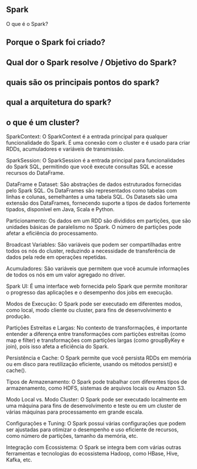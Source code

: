## Spark

O que é o Spark?

## Porque o Spark foi criado?

## Qual dor o Spark resolve / Objetivo do Spark?

## quais são os principais pontos do spark?

## qual a arquitetura do spark?

## o que é um cluster?


SparkContext: O SparkContext é a entrada principal para qualquer funcionalidade do Spark. É uma conexão com o cluster e é usado para criar RDDs, acumuladores e variáveis de transmissão.

SparkSession: O SparkSession é a entrada principal para funcionalidades do Spark SQL, permitindo que você execute consultas SQL e acesse recursos do DataFrame.

DataFrame e Dataset: São abstrações de dados estruturados fornecidas pelo Spark SQL. Os DataFrames são representados como tabelas com linhas e colunas, semelhantes a uma tabela SQL. Os Datasets são uma extensão dos DataFrames, fornecendo suporte a tipos de dados fortemente tipados, disponível em Java, Scala e Python.

Particionamento: Os dados em um RDD são divididos em partições, que são unidades básicas de paralelismo no Spark. O número de partições pode afetar a eficiência do processamento.

Broadcast Variables: São variáveis que podem ser compartilhadas entre todos os nós do cluster, reduzindo a necessidade de transferência de dados pela rede em operações repetidas.

Acumuladores: São variáveis que permitem que você acumule informações de todos os nós em um valor agregado no driver.

Spark UI: É uma interface web fornecida pelo Spark que permite monitorar o progresso das aplicações e o desempenho dos jobs em execução.

Modos de Execução: O Spark pode ser executado em diferentes modos, como local, modo cliente ou cluster, para fins de desenvolvimento e produção.

Partições Estreitas e Largas: No contexto de transformações, é importante entender a diferença entre transformações com partições estreitas (como map e filter) e transformações com partições largas (como groupByKey e join), pois isso afeta a eficiência do Spark.

Persistência e Cache: O Spark permite que você persista RDDs em memória ou em disco para reutilização eficiente, usando os métodos persist() e cache().

Tipos de Armazenamento: O Spark pode trabalhar com diferentes tipos de armazenamento, como HDFS, sistemas de arquivos locais ou Amazon S3.

Modo Local vs. Modo Cluster: O Spark pode ser executado localmente em uma máquina para fins de desenvolvimento e teste ou em um cluster de várias máquinas para processamento em grande escala.

Configurações e Tuning: O Spark possui várias configurações que podem ser ajustadas para otimizar o desempenho e uso eficiente de recursos, como número de partições, tamanho da memória, etc.

Integração com Ecossistema: O Spark se integra bem com várias outras ferramentas e tecnologias do ecossistema Hadoop, como HBase, Hive, Kafka, etc.
